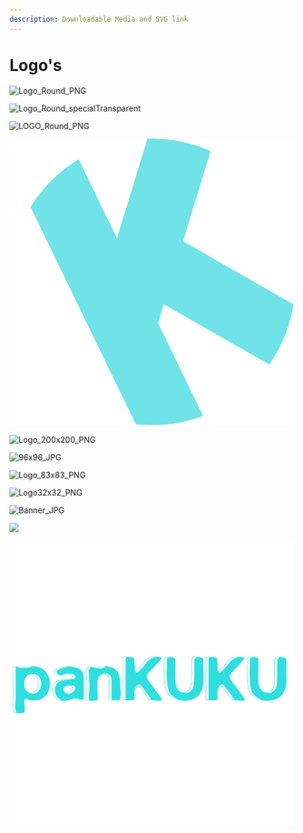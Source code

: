```yaml
---
description: Downloadable Media and SVG link
---
```


# Logo's



![Logo\_Round\_PNG](../../../.gitbook/assets/KUKU\_LOGO.png)

![Logo\_Round\_specialTransparent](../../../.gitbook/assets/SPECIAL\_TRANSPARENT.png)

![LOGO\_Round\_PNG](../../../.gitbook/assets/Official\_Logo\_Round.png)

![LOGO\_Round\_SVG](../../../.gitbook/assets/SVG.svg)

![Logo\_200x200\_PNG](../../../.gitbook/assets/Official\_Logo\_Round\_200x200.png)

![96x96\_JPG](<../../../.gitbook/assets/KUKU\_LOGO (1).png>)

![Logo\_83x83\_PNG](../../../.gitbook/assets/official\_logo\_round\_83x83.png)

![Logo32x32\_PNG](../../../.gitbook/assets/rsz\_official\_logo\_round\_32x32.png)

![Banner\_JPG](../../../.gitbook/assets/banner\_kuku.jpg)

![](../../../.gitbook/assets/KUKUSHOP\_TRANSPARENT\_500x500\_PNG.png)

![](../../../.gitbook/assets/panKUKU-removebg-500x500.png)
